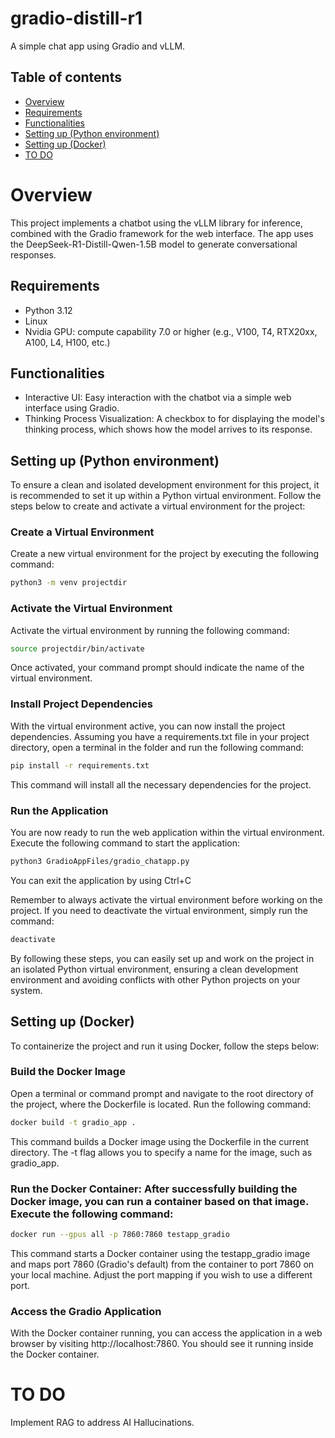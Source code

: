 # gradio-distill-r1
 A simple chat app using Gradio and vLLM.
 
## Table of contents
* [Overview](#overview)
* [Requirements](#requirements)
* [Functionalities](#functionalities)
* [Setting up (Python environment)](#setting-up-python-environment)
* [Setting up (Docker)](#setting-up-docker)
* [TO DO](#to-do)

# Overview

This project implements a chatbot using the vLLM library for inference, combined with the Gradio framework for the web interface. The app uses the DeepSeek-R1-Distill-Qwen-1.5B model to generate conversational responses.

## Requirements

- Python 3.12
- Linux
- Nvidia GPU: compute capability 7.0 or higher (e.g., V100, T4, RTX20xx, A100, L4, H100, etc.)

## Functionalities

- Interactive UI: Easy interaction with the chatbot via a simple web interface using Gradio.
- Thinking Process Visualization: A checkbox to for displaying the model's thinking process, which shows how the model arrives to its response.

## Setting up (Python environment)
To ensure a clean and isolated development environment for this project, it is recommended to set it up within a Python virtual environment. Follow the steps below to create and activate a virtual environment for the project:

### Create a Virtual Environment
Create a new virtual environment for the project by executing the following command:
```bash
python3 -m venv projectdir
```

### Activate the Virtual Environment
Activate the virtual environment by running the following command:

```bash
source projectdir/bin/activate
```
Once activated, your command prompt should indicate the name of the virtual environment.

### Install Project Dependencies
With the virtual environment active, you can now install the project dependencies. Assuming you have a requirements.txt file in your project directory, open a terminal in the folder and run the following command:
```bash
pip install -r requirements.txt
```
This command will install all the necessary dependencies for the project.

### Run the Application
You are now ready to run the web application within the virtual environment. Execute the following command to start the application:
```bash
python3 GradioAppFiles/gradio_chatapp.py
```
You can exit the application by using Ctrl+C

Remember to always activate the virtual environment before working on the project. If you need to deactivate the virtual environment, simply run the command:
```bash
deactivate
```
By following these steps, you can easily set up and work on the project in an isolated Python virtual environment, ensuring a clean development environment and avoiding conflicts with other Python projects on your system.

## Setting up (Docker)
To containerize the project and run it using Docker, follow the steps below:

### Build the Docker Image
Open a terminal or command prompt and navigate to the root directory of the project, where the Dockerfile is located. Run the following command:

```bash
docker build -t gradio_app .
```
This command builds a Docker image using the Dockerfile in the current directory. The -t flag allows you to specify a name for the image, such as gradio_app.

### Run the Docker Container: After successfully building the Docker image, you can run a container based on that image. Execute the following command:

```bash
docker run --gpus all -p 7860:7860 testapp_gradio
```
This command starts a Docker container using the testapp_gradio image and maps port 7860 (Gradio's default) from the container to port 7860 on your local machine. Adjust the port mapping if you wish to use a different port.

### Access the Gradio Application
With the Docker container running, you can access the application in a web browser by visiting http://localhost:7860. You should see it running inside the Docker container.

# TO DO

Implement RAG to address AI Hallucinations.
